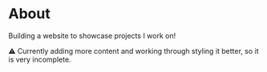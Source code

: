 # About
Building a website to showcase projects I work on!

⚠️ Currently adding more content and working through styling it better, so it is very incomplete.
